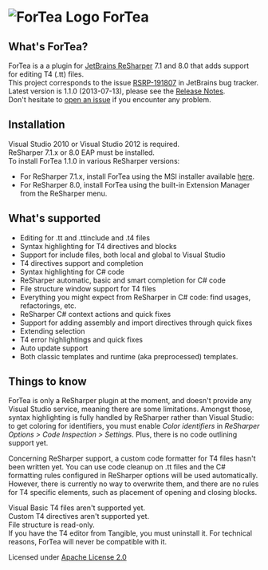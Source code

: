 ![ForTea Logo](https://raw.github.com/MrJul/ForTea/master/Logo/ForTea%2032x32.png "ForTea Logo") ForTea
======

What's ForTea?
--------------
ForTea is a a plugin for [JetBrains ReSharper](http://www.jetbrains.com/resharper/) 7.1 and 8.0 that adds support for editing T4 (.tt) files.  
This project corresponds to the issue [RSRP-191807](http://youtrack.jetbrains.com/issue/RSRP-191807) in JetBrains bug tracker.  
Latest version is 1.1.0 (2013-07-13), please see the [Release Notes](https://github.com/MrJul/ForTea/wiki/Release-Notes).  
Don't hesitate to [open an issue](https://github.com/MrJul/ForTea/issues) if you encounter any problem.

Installation
------------
Visual Studio 2010 or Visual Studio 2012 is required.  
ReSharper 7.1.x or 8.0 EAP must be installed.  
To install ForTea 1.1.0 in various ReSharper versions:
 - For ReSharper 7.1.x, install ForTea using the MSI installer available [here](http://download.flynware.com/ForTea/ForTea-1.1.0.msi).  
 - For ReSharper 8.0, install ForTea using the built-in Extension Manager from the ReSharper menu.


What's supported
----------------
 - Editing for .tt and .ttinclude and .t4 files
 - Syntax highlighting for T4 directives and blocks
 - Support for include files, both local and global to Visual Studio
 - T4 directives support and completion
 - Syntax highlighting for C# code
 - ReSharper automatic, basic and smart completion for C# code
 - File structure window support for T4 files
 - Everything you might expect from ReSharper in C# code: find usages, refactorings, etc.
 - ReSharper C# context actions and quick fixes
 - Support for adding assembly and import directives through quick fixes
 - Extending selection
 - T4 error highlightings and quick fixes
 - Auto update support
 - Both classic templates and runtime (aka preprocessed) templates.

Things to know
--------------
ForTea is only a ReSharper plugin at the moment, and doesn't provide any Visual Studio service,
meaning there are some limitations.
Amongst those, syntax highlighting is fully handled by ReSharper rather than Visual Studio:
to get coloring for identifiers, you must enable _Color identifiers_ in _ReSharper Options > Code Inspection > Settings_.
Plus, there is no code outlining support yet.

Concerning ReSharper support, a custom code formatter for T4 files hasn't been written yet.
You can use code cleanup on .tt files and the C# formatting rules configured in ReSharper options
will be used automatically. However, there is currently no way to overwrite them, and there are no
rules for T4 specific elements, such as placement of opening and closing blocks.

Visual Basic T4 files aren't supported yet.  
Custom T4 directives aren't supported yet.  
File structure is read-only.  
If you have the T4 editor from Tangible, you must uninstall it. For technical reasons, ForTea will never be compatible with it.

Licensed under [Apache License 2.0](http://www.apache.org/licenses/LICENSE-2.0)
